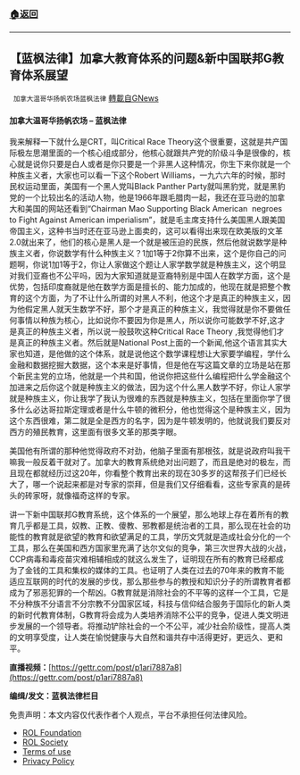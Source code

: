 ###  [:house:返回](README.md)
---


## 【蓝枫法律】加拿大教育体系的问题&amp;新中国联邦G教育体系展望
` 加拿大温哥华扬帆农场蓝枫法律` [轉載自GNews](https://gnews.org/zh-hans/2609214/)

#### 加拿大温哥华扬帆农场 – 蓝枫法律
  
我来解释一下就什么是CRT，叫Critical Race Theory这个很重要，这就是共产国际极左思潮里面的一个核心组成部分，他核心就跟共产党的阶级斗争是很像的，核心就是说你只要是白人或者是你只要是一个非黑人这种情况，你生下来你就是一个种族主义者，大家也可以看一下这个Robert Williams，一九六六年的时候，那时民权运动里面，美国有一个黑人党叫Black Panther Party就叫黑豹党，就是黑豹党的一个比较出名的活动人物，他是1966年跟毛腊肉一起，我还在亚马逊的加拿大和美国的网站还看到“Chairman Mao Supporting Black American  negroes to Fight Against American imperialism”，就是毛主席支持什么美国黑人跟美国帝国主义，这种书当时还在亚马逊上面卖的，这可以看得出来现在欧美版的文革2.0就出来了，他们的核心是黑人是一个就是被压迫的民族，然后他就说数学是种族主义者，你说数学有什么种族主义？1加1等于2你算不出来，这个是你自己的问题啊，你说1加1等于2，你让人家做这个题让人家学数学就是种族主义，这个明显对我们亚裔也不公平吗，因为大家知道就是亚裔特别是中国人在数学方面，这个是优势，包括印度裔就是他在数学方面是擅长的、能力加成的，他现在就是把整个教育的这个方面，为了不让什么所谓的对黑人不利，他这个才是真正的种族主义，因为他假定黑人就天生数学不好，那个才是真正的种族主义，我觉得就是你不要做任何事情以种族为核心，比如说你不要因为你是黑人，所以说你可能数学不好,这才是真正的种族主义者，所以说一般鼓吹这种Critical Race Theory ,我觉得他们才是真正的种族主义者。然后就是National Post上面的一个新闻,他这个语言其实大家也知道，是他做的这个体系，就是说他这个数学课程想让大家要学编程，学什么金融和数据挖掘大数据，这个本来是好事情，但是他在写这篇文章的立场是站在那个新民主党的立场，他就是一个共和国，他说你把这些什么编程把什么学金融这个加进来之后你这个就是种族主义的做法，因为这个什么黑人数学不好，你让人家学就是种族主义，你让我学了我认为很难的东西就是种族主义，包括在里面你学了很多什么必达哥拉斯定理或者是什么牛顿的微积分，他也觉得这个是种族主义，因为这个东西很难，第二就是全是西方的名字，因为是牛顿发明的，他就说我们要反对西方的殖民教育，这里面有很多文革的那类字眼。
 
美国他有所谓的那种他觉得政府不对劲，他脑子里面有那根弦，就是说政府叫我干嘛我一般反着干就对了。加拿大的教育系统绝对出问题了，而且是绝对的极左，而且现在都就经历过这20年，你看整个教育出来的现在30多岁的这帮孩子们已经长大了，哪一个说起来都是对专家的崇拜，但是我们又仔细看看，这些专家真的是砖头的砖家呀，就像福奇这样的专家。
 
讲一下新中国联邦G教育系统，这个体系的一个展望，那么地球上存在着所有的教育几乎都是工具，奴教、正教、傻教、邪教都是统治者的工具，那么现在社会的功能性的教育就是欲望的教育和欲望满足的工具，学历文凭就是造成社会分化的一个工具，那么在美国和西方国家里充满了达尔文似的竞争，第三次世界大战的火战，CCP病毒和毒疫苗灾难相辅相成的就这么发生了，证明现在所有的教育已经都成为了金钱的工具和集权的媒体的工具。也证明了人类在过去的70年来的教育不能适应互联网的时代的发展的步伐，那么那些参与的教授和知识分子的所谓教育者都成为了邪恶犯罪的一个帮凶。G教育就是消除社会的不平等的这样一个工具，它是不分种族不分语言不分宗教不分国家区域，科技与信仰结合服务于国际化的新人类的新时代教育体制，G教育将会成为人类培养消除不公平的竞争，促进人类文明进步发展的一个领导者。将推动铲除社会的一个不公平，减少社会阶级性，提高人类的文明享受度，让人类在愉悦健康与大自然和谐共存中活得更好，更远久、更和平。
 
**直播视频：**[https://gettr.com/post/p1ari7887a8](https://gettr.com/post/p1ari7887a8)
 
**编缉/发文：蓝枫法律栏目**

免责声明：本文内容仅代表作者个人观点，平台不承担任何法律风险。
  
- [ROL Foundation](https://rolfoundation.org/)
- [ROL Society](https://rolsociety.org/)
- [Terms of use](https://gnews.org/terms-of-use-3/)
- [Privacy Policy](https://gnews.org/privacy-policy/)
